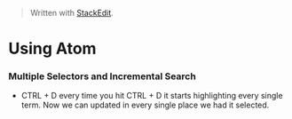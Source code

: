 


> Written with [StackEdit](https://stackedit.io/).

# Using Atom

### Multiple Selectors and Incremental Search

- CTRL + D every time you hit CTRL + D it starts highlighting every single term. Now we can updated in every single place we had it selected. 
<!--stackedit_data:
eyJoaXN0b3J5IjpbMTM1NzY4MjcwOSwtMTEwNTY1MTgyMl19
-->